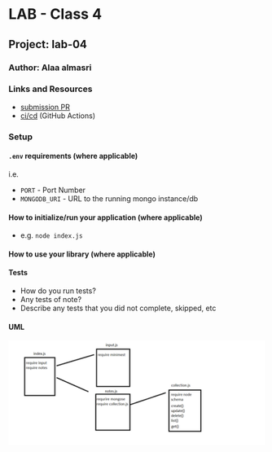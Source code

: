 # LAB - Class 4

## Project: lab-04

### Author: Alaa almasri

### Links and Resources


- [submission PR](https://github.com/alaaalmasri12/notes-v-2.0/pull/1)
- [ci/cd](https://github.com/alaaalmasri12/notes-v-2.0/actions/runs/117594090) (GitHub Actions)

### Setup

#### `.env` requirements (where applicable)

i.e.

- `PORT` - Port Number
- `MONGODB_URI` - URL to the running mongo instance/db

#### How to initialize/run your application (where applicable)

- e.g. `node index.js`

#### How to use your library (where applicable)

#### Tests

- How do you run tests?
- Any tests of note?
- Describe any tests that you did not complete, skipped, etc

#### UML
![shift](assets/uml.png)

